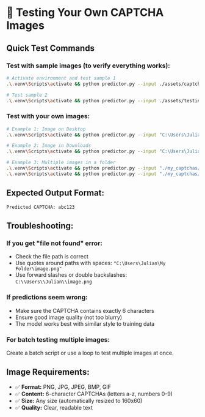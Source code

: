 # 🧪 Testing Your Own CAPTCHA Images

## Quick Test Commands

### Test with sample images (to verify everything works):
```bash
# Activate environment and test sample 1
.\.venv\Scripts\activate && python predictor.py --input ./assets/captcha.png --ckpt ./checkpoint/model.pth

# Test sample 2
.\.venv\Scripts\activate && python predictor.py --input ./assets/testing.png --ckpt ./checkpoint/model.pth
```

### Test with your own images:
```bash
# Example 1: Image on Desktop
.\.venv\Scripts\activate && python predictor.py --input "C:\Users\Julian\Desktop\my_captcha.png" --ckpt ./checkpoint/model.pth

# Example 2: Image in Downloads
.\.venv\Scripts\activate && python predictor.py --input "C:\Users\Julian\Downloads\captcha_test.jpg" --ckpt ./checkpoint/model.pth

# Example 3: Multiple images in a folder
.\.venv\Scripts\activate && python predictor.py --input "./my_captchas/test1.png" --ckpt ./checkpoint/model.pth
.\.venv\Scripts\activate && python predictor.py --input "./my_captchas/test2.png" --ckpt ./checkpoint/model.pth
```

## Expected Output Format:
```
Predicted CAPTCHA: abc123
```

## Troubleshooting:

### If you get "file not found" error:
- Check the file path is correct
- Use quotes around paths with spaces: `"C:\Users\Julian\My Folder\image.png"`
- Use forward slashes or double backslashes: `C:\\Users\\Julian\\image.png`

### If predictions seem wrong:
- Make sure the CAPTCHA contains exactly 6 characters
- Ensure good image quality (not too blurry)
- The model works best with similar style to training data

### For batch testing multiple images:
Create a batch script or use a loop to test multiple images at once.

## Image Requirements:
- ✅ **Format:** PNG, JPG, JPEG, BMP, GIF
- ✅ **Content:** 6-character CAPTCHAs (letters a-z, numbers 0-9)
- ✅ **Size:** Any size (automatically resized to 160x60)
- ✅ **Quality:** Clear, readable text
